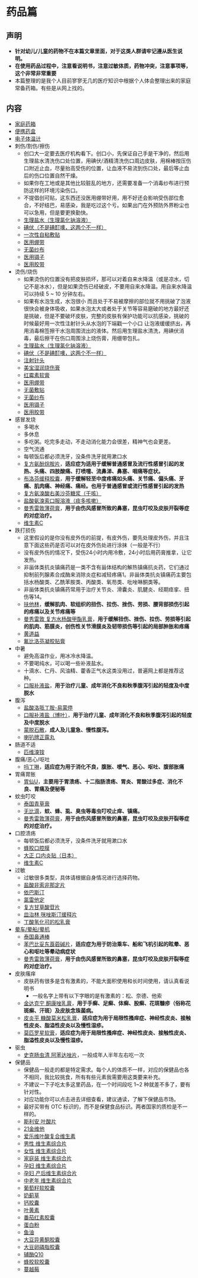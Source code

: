 
# 药品篇

## 声明

- **针对幼儿/儿童的药物不在本篇文章里面，对于这类人群请牢记遵从医生说明。**
- **在使用药品过程中，注意看说明书，注意过敏体质，药物冲突，注意事项等，这个非常非常重要**
- 本篇整理的是我个人目前寥寥无几的医疗知识中根据个人体会整理出来的家庭常备药箱。有些是从网上找的。


## 内容

- [家庭药箱](https://search.jd.com/Search?keyword=家庭药箱&enc=utf-8&cu=true&utm_source=ads.union.jd.com&utm_medium=tuiguang&utm_campaign=t_248690136_&utm_term=419f24fac4764bb4b249285884eb9c7e-p_276666007&abt=3)
- [便携药盒](https://search.jd.com/Search?keyword=家庭药箱&enc=utf-8&cu=true&utm_source=ads.union.jd.com&utm_medium=tuiguang&utm_campaign=t_248690136_&utm_term=419f24fac4764bb4b249285884eb9c7e-p_276666007&abt=3)
- [电子体温计](https://search.jd.com/Search?keyword=电子体温计&enc=utf-8&cu=true&utm_source=ads.union.jd.com&utm_medium=tuiguang&utm_campaign=t_248690136_&utm_term=b0a011defae94de0a0f81e96a9654a16-p_276666007&abt=3)
- 刺伤/割伤/擦伤
    - 创口大一定要去医疗机构看下。创口小，先保证自己手是干净的，然后用生理盐水清洗伤口处位置，用碘伏/酒精清洗伤口周边皮肤，用棉棒按压伤口附近止血，尽量抬高受伤的位置，让血液不易流到伤口处，最后等止血后的伤口位置自然干燥。
    - 如果你在工地或是其他比较脏乱的地方，还需要准备一个消毒纱布进行预防这样的环境污染伤口。
    - 不提倡创可贴，这东西还没医用绷带好用，用不好还会影响受伤部位愈合，不好结巴，易感染，我是吃过这个亏。如果出门在外预防外界粉尘也可以急用，但是要更换勤快。
    - [生理盐水（生理氯化钠溶液）](https://search.jd.com/Search?keyword=生理盐水&enc=utf-8&cu=true&utm_source=ads.union.jd.com&utm_medium=tuiguang&utm_campaign=t_248690136_&utm_term=ed475761c7ff48948f646ab390162fcb-p_276666007&abt=3)
    - [碘伏（不是碘酊噢，这两个不一样）](https://search.jd.com/Search?keyword=碘伏&enc=utf-8&cu=true&utm_source=ads.union.jd.com&utm_medium=tuiguang&utm_campaign=t_248690136_&utm_term=45fa1f1b448b451e98b424ce61742851-p_276666007&abt=3)
    - [一次性自粘敷贴](https://search.jd.com/Search?keyword=一次性自粘敷贴&enc=utf-8&cu=true&utm_source=ads.union.jd.com&utm_medium=tuiguang&utm_campaign=t_248690136_&utm_term=2759ec164c49482f80783ae433fa84db-p_276666007&abt=3)
    - [医用绷带](https://search.jd.com/Search?keyword=医用绷带&enc=utf-8&cu=true&utm_source=ads.union.jd.com&utm_medium=tuiguang&utm_campaign=t_248690136_&utm_term=2759ec164c49482f80783ae433fa84db-p_276666007&abt=3)
    - [无菌纱布](https://search.jd.com/Search?keyword=无菌纱布&enc=utf-8&cu=true&utm_source=ads.union.jd.com&utm_medium=tuiguang&utm_campaign=t_248690136_&utm_term=7ad418bded154cc09e993983fdd67bac-p_276666007&abt=3)
    - [医用镊子](https://search.jd.com/Search?keyword=医用镊子&enc=utf-8&cu=true&utm_source=ads.union.jd.com&utm_medium=tuiguang&utm_campaign=t_248690136_&utm_term=298ed83c09784dd9a166c10875c4b198-p_276666007&abt=3)
    - [医用胶带](https://search.jd.com/Search?keyword=医用胶布&enc=utf-8&cu=true&utm_source=ads.union.jd.com&utm_medium=tuiguang&utm_campaign=t_248690136_&utm_term=dcd175ddb04e4bf78231aebaec4b0638-p_276666007&abt=3)
- 烫伤/烧伤
    - 如果烫伤的位置没有把皮肤损坏，那可以对着自来水降温（或是凉水，切记不是冰水），但是如果烫伤已经破皮，不要用自来水降温。用自来水降温可以持续 5 ~ 10 分钟左右。
    - 如果有水泡生成，水泡很小 而且处于不易被摩擦的部位就不用挑破了泡液很快会被身体吸收，如果水泡太大或者处于关节等容易磨破的地方最好还是挑破，但是不要破坏皮肤，完整的皮肤有保护功能可以抗感染，挑破的时候最好用一次性注射针头从水泡的下端戳一个小口 让泡液缓缓挤出，再用消毒棉签擦干水泡周围流出的液体。然后用生理盐水清洗，用碘伏消毒，最后擦干在伤口周围涂上烧伤膏，用绷带包扎。
    - [生理盐水（生理氯化钠溶液）](https://search.jd.com/Search?keyword=生理盐水&enc=utf-8&cu=true&utm_source=ads.union.jd.com&utm_medium=tuiguang&utm_campaign=t_248690136_&utm_term=ed475761c7ff48948f646ab390162fcb-p_276666007&abt=3)
    - [碘伏（不是碘酊噢，这两个不一样）](https://search.jd.com/Search?keyword=碘伏&enc=utf-8&cu=true&utm_source=ads.union.jd.com&utm_medium=tuiguang&utm_campaign=t_248690136_&utm_term=45fa1f1b448b451e98b424ce61742851-p_276666007&abt=3)
    - [注射针头](https://search.jd.com/Search?keyword=注射针头&enc=utf-8&cu=true&utm_source=ads.union.jd.com&utm_medium=tuiguang&utm_campaign=t_248690136_&utm_term=ed475761c7ff48948f646ab390162fcb-p_276666007&abt=3)
    - [美宝湿润烧伤膏](https://search.jd.com/Search?keyword=美宝湿润烧伤膏&enc=utf-8&cu=true&utm_source=ads.union.jd.com&utm_medium=tuiguang&utm_campaign=t_248690136_&utm_term=ed475761c7ff48948f646ab390162fcb-p_276666007&abt=3)
    - [红霉素软膏](https://search.jd.com/Search?keyword=红霉素软膏&enc=utf-8&cu=true&utm_source=ads.union.jd.com&utm_medium=tuiguang&utm_campaign=t_248690136_&utm_term=ed475761c7ff48948f646ab390162fcb-p_276666007&abt=3)
    - [医用绷带](https://search.jd.com/Search?keyword=医用绷带&enc=utf-8&cu=true&utm_source=ads.union.jd.com&utm_medium=tuiguang&utm_campaign=t_248690136_&utm_term=2759ec164c49482f80783ae433fa84db-p_276666007&abt=3)
    - [无菌敷贴](https://search.jd.com/Search?keyword=无菌纱布&enc=utf-8&cu=true&utm_source=ads.union.jd.com&utm_medium=tuiguang&utm_campaign=t_248690136_&utm_term=7ad418bded154cc09e993983fdd67bac-p_276666007&abt=3)
    - [无菌纱布](https://search.jd.com/Search?keyword=无菌纱布&enc=utf-8&cu=true&utm_source=ads.union.jd.com&utm_medium=tuiguang&utm_campaign=t_248690136_&utm_term=7ad418bded154cc09e993983fdd67bac-p_276666007&abt=3)
    - [医用镊子](https://search.jd.com/Search?keyword=医用镊子&enc=utf-8&cu=true&utm_source=ads.union.jd.com&utm_medium=tuiguang&utm_campaign=t_248690136_&utm_term=298ed83c09784dd9a166c10875c4b198-p_276666007&abt=3)
    - [医用胶带](https://search.jd.com/Search?keyword=医用胶布&enc=utf-8&cu=true&utm_source=ads.union.jd.com&utm_medium=tuiguang&utm_campaign=t_248690136_&utm_term=dcd175ddb04e4bf78231aebaec4b0638-p_276666007&abt=3)
- 感冒发烧
    - 多喝水
    - 多休息
    - 多吃粥。吃完多走动，不走动消化能力会很差，精神气也会更差。
    - 空气流通
    - 每顿饭后都必须洗牙，没条件洗牙就用漱口水
    - [复方氨酚烷胺片](https://search.jd.com/Search?keyword=复方氨酚烷胺片&enc=utf-8&cu=true&utm_source=ads.union.jd.com&utm_medium=tuiguang&utm_campaign=t_248690136_&utm_term=30c9f3ae4f9344bc80bf2ff563edc76c-p_276666007&abt=3)，**适应症为适用于缓解普通感冒及流行性感冒引起的发热、头痛、四肢酸痛、打喷嚏、流鼻涕、鼻塞、咽痛等症状。**
    - [布洛芬缓释胶囊](https://search.jd.com/Search?keyword=布洛芬缓释胶囊&enc=utf-8&cu=true&utm_source=ads.union.jd.com&utm_medium=tuiguang&utm_campaign=t_248690136_&utm_term=63985febabef4a81b971af8865a153c7-p_276666007&abt=3)，**用于缓解轻至中度疼痛如头痛、关节痛、偏头痛、牙痛、肌肉痛、神经痛、痛经。也用于普通感冒或流行性感冒引起的发热**
    - [复方氨溴酸右美沙芬糖浆（干咳）](https://search.jd.com/Search?keyword=复方氨溴酸右美沙芬糖浆&enc=utf-8&cu=true&utm_source=ads.union.jd.com&utm_medium=tuiguang&utm_campaign=t_248690136_&utm_term=7bcac73ed7d740bcb30f62b2511056ab-p_276666007&abt=3)
    - [盐酸氨溴索口服溶液（痰多咳嗽）](https://search.jd.com/Search?keyword=盐酸氨溴索口服溶液&enc=utf-8&cu=true&utm_source=ads.union.jd.com&utm_medium=tuiguang&utm_campaign=t_248690136_&utm_term=7bcac73ed7d740bcb30f62b2511056ab-p_276666007&abt=3)
    - [曼秀雷敦薄荷膏](https://search.jd.com/Search?keyword=曼秀雷敦薄荷膏&enc=utf-8&cu=true&utm_source=ads.union.jd.com&utm_medium=tuiguang&utm_campaign=t_248690136_&utm_term=70d7289e099b496288e25fe43849dfad-p_276666007&abt=3)，**用于由伤风感冒所致的鼻塞，昆虫叮咬及皮肤开裂等症的对症治疗。**
    - [维生素C](https://search.jd.com/Search?keyword=维生素C&enc=utf-8&cu=true&utm_source=ads.union.jd.com&utm_medium=tuiguang&utm_campaign=t_248690136_&utm_term=7bcac73ed7d740bcb30f62b2511056ab-p_276666007&abt=3)
- 跌打损伤
    - 这里假设的是你没有皮外伤的前提，有皮外伤，要先处理皮外伤，并且注意下面这些药是否可以对在皮外伤处进行涂抹（一般是不行）
    - 没有皮外伤的情况下，受伤24小时内用冷敷，24小时后用药膏推拿，让它发热。
    - 非甾体类抗炎镇痛药是一类不含有甾体结构的解热镇痛抗炎药，它们通过抑制前列腺素合成酶来消除炎症和减轻疼痛1。非甾体类抗炎镇痛药主要包括水杨酸类、乙酰苯胺类、丙酸类、氧芴类、吡唑啉酮类等。
    - 非甾体类抗炎镇痛药常用于治疗关节炎、滑囊炎、肌腱炎、经期痉挛、扭伤等14。
    - [扶他林](https://search.jd.com/Search?keyword=扶他林&enc=utf-8&cu=true&utm_source=ads.union.jd.com&utm_medium=tuiguang&utm_campaign=t_248690136_&utm_term=ddffefd96a4545818389cda5dc08d178-p_276666007&abt=3)，**缓解肌肉、软组织的扭伤、拉伤、挫伤、劳损、腰背部损伤引起的疼痛以及关节疼痛等**
    - [曼秀雷敦 复方水杨酸甲酯乳膏](https://search.jd.com/Search?keyword=曼秀雷敦%20复方水杨酸甲酯乳膏&enc=utf-8&cu=true&utm_source=ads.union.jd.com&utm_medium=tuiguang&utm_campaign=t_248690136_&utm_term=a0d980109c3b42beab6f4b54d143b14d-p_276666007&abt=3)，**用于缓解扭伤、挫伤、拉伤、劳损等引起的肌肉、筋膜炎，创伤性关节滑膜炎及韧带损伤等引起的局部肿胀和疼痛**
	- [黄道益](https://search.jd.com/Search?keyword=黄道益&enc=utf-8&cu=true&utm_source=ads.union.jd.com&utm_medium=tuiguang&utm_campaign=t_248690136_&utm_term=6d8cebf5d65a475e86e76db2674b5c16-p_276666007&abt=3)
	- [氟比洛芬凝胶贴膏](https://search.jd.com/Search?keyword=氟比洛芬凝胶贴膏&enc=utf-8&cu=true&utm_source=ads.union.jd.com&utm_medium=tuiguang&utm_campaign=t_248690136_&utm_term=6d8cebf5d65a475e86e76db2674b5c16-p_276666007&abt=3)
- 中暑
    - 避免高温作业，用冰冷水降温。
    - 不要喝纯水，可以喝一些补液盐水。
    - 十滴水、仁丹、风油精、藿香正气水这类没用过，普遍网上都是推荐这种。
    - [口服补液盐](https://search.jd.com/Search?keyword=口服补液盐&enc=utf-8&cu=true&utm_source=ads.union.jd.com&utm_medium=tuiguang&utm_campaign=t_248690136_&utm_term=21c29aa136444540a02a8f89777aeb6a-p_276666007&abt=3)，**用于治疗儿童、成年消化不良和秋季腹泻引起的轻度及中度脱水**
- 腹泻
    - [盐酸洛哌丁胺-易蒙停](https://search.jd.com/Search?enc=utf-8&cu=true&utm_source=ads-union.jd.com&utm_medium=tuiguang&utm_campaign=t_248690136_&utm_term=c0d90a09b813492cbb88dbd39455a471-p_669678130&abt=3&keyword=%E6%B4%9B%E5%93%8C%E4%B8%81%E8%83%BA)
    - [口服补液盐（博叶）](https://search.jd.com/Search?keyword=口服补液盐&enc=utf-8&cu=true&utm_source=ads.union.jd.com&utm_medium=tuiguang&utm_campaign=t_248690136_&utm_term=21c29aa136444540a02a8f89777aeb6a-p_276666007&abt=3)，**用于治疗儿童、成年消化不良和秋季腹泻引起的轻度及中度脱水**
    - [蒙脱石散](https://search.jd.com/Search?keyword=蒙脱石散&enc=utf-8&cu=true&utm_source=ads.union.jd.com&utm_medium=tuiguang&utm_campaign=t_248690136_&utm_term=e5dd4eabf5db41b8a67d56f695f844c4-p_276666007&abt=3)，**成人及儿童急、慢性腹泻。**
	- [喇叭牌正露丸](https://search.jd.com/Search?keyword=喇叭牌正露丸&enc=utf-8&cu=true&utm_source=ads.union.jd.com&utm_medium=tuiguang&utm_campaign=t_248690136_&utm_term=be4dc6a768dc44179644aca8812990c7-p_276666007&abt=3)
- 肠道不适
    - [匹维溴铵](https://search.jd.com/Search?enc=utf-8&cu=true&utm_source=ads-union.jd.com&utm_medium=tuiguang&utm_campaign=t_248690136_&utm_term=c0d90a09b813492cbb88dbd39455a471-p_669678130&abt=3&keyword=%E5%8C%B9%E7%BB%B4%E6%BA%B4%E9%93%B5)
- 腹痛/恶心/呕吐
    - [吗丁啉](https://search.jd.com/Search?keyword=吗丁啉&enc=utf-8&cu=true&utm_source=ads.union.jd.com&utm_medium=tuiguang&utm_campaign=t_248690136_&utm_term=91dc20de5e724e008dcf603a1757343a-p_276666007&abt=3)，**适应症为用于消化不良，腹胀、嗳气、恶心、呕吐、腹部胀痛**
- 胃痛胃胀
	- [胃仙U](https://search.jd.com/Search?keyword=胃仙U&enc=utf-8&cu=true&utm_source=ads.union.jd.com&utm_medium=tuiguang&utm_campaign=t_248690136_&utm_term=139f6116f296457b8f8672def4ca9c0f-p_276666007&abt=3)，**主要用于胃溃疡、十二指肠溃疡、胃炎、胃酸过多症、消化不良、胃痛及便秘等**
- 蚊虫叮咬
    - [泰国青草膏](https://search.jd.com/Search?keyword=泰国青草膏&enc=utf-8&cu=true&utm_source=ads.union.jd.com&utm_medium=tuiguang&utm_campaign=t_248690136_&utm_term=b5939c5ac9904d97a07bcf4c4a837ce3-p_276666007&abt=3)
    - [无比滴](https://search.jd.com/Search?keyword=无比滴&enc=utf-8&cu=true&utm_source=ads.union.jd.com&utm_medium=tuiguang&utm_campaign=t_248690136_&utm_term=48c6758a73a54b9cba1327ef24ab44f7-p_276666007&abt=3)，**蚊、蜂、虱、臭虫等毒虫叮咬止痒、镇痛。**
    - [曼秀雷敦薄荷膏](https://search.jd.com/Search?keyword=曼秀雷敦薄荷膏&enc=utf-8&cu=true&utm_source=ads.union.jd.com&utm_medium=tuiguang&utm_campaign=t_248690136_&utm_term=a531cf371b6849dab6932df1d25093a4-p_276666007&abt=3)，**用于由伤风感冒所致的鼻塞，昆虫叮咬及皮肤开裂等症的对症治疗。**
- 口腔溃疡
    - 每顿饭后都必须洗牙，没条件洗牙就用漱口水
    - [蜂胶口腔膜](https://search.jd.com/Search?keyword=蜂胶口腔膜&enc=utf-8&cu=true&utm_source=ads.union.jd.com&utm_medium=tuiguang&utm_campaign=t_248690136_&utm_term=cbab6c2e75674e86819d91542c8561c3-p_276666007&abt=3)
    - [大正 口内炎贴（日本）](https://search.jd.com/Search?keyword=大正%20口内炎贴&enc=utf-8&cu=true&utm_source=ads.union.jd.com&utm_medium=tuiguang&utm_campaign=t_248690136_&utm_term=cbab6c2e75674e86819d91542c8561c3-p_276666007&abt=3)
    - [维生素C](https://search.jd.com/Search?keyword=维生素C&enc=utf-8&cu=true&utm_source=ads.union.jd.com&utm_medium=tuiguang&utm_campaign=t_248690136_&utm_term=cbab6c2e75674e86819d91542c8561c3-p_276666007&abt=3)
- 过敏
    - 过敏很多类型，具体请根据自身情况进行选择药物。
    - [盐酸非索非那定片](https://search.jd.com/Search?keyword=盐酸非索非那定片&enc=utf-8&cu=true&utm_source=ads.union.jd.com&utm_medium=tuiguang&utm_campaign=t_248690136_&utm_term=b5939c5ac9904d97a07bcf4c4a837ce3-p_276666007&abt=3)
    - [依巴斯汀](https://search.jd.com/Search?enc=utf-8&cu=true&utm_source=ads-union.jd.com&utm_medium=tuiguang&utm_campaign=t_248690136_&utm_term=c0d90a09b813492cbb88dbd39455a471-p_669678130&abt=3&keyword=%E4%BE%9D%E5%B7%B4%E6%96%AF%E6%B1%80)
    - [氯雷他定](https://search.jd.com/Search?keyword=氯雷他定&enc=utf-8&cu=true&utm_source=ads.union.jd.com&utm_medium=tuiguang&utm_campaign=t_248690136_&utm_term=b5939c5ac9904d97a07bcf4c4a837ce3-p_276666007&abt=3)
    - [复方甘草酸苷片](https://search.jd.com/Search?keyword=复方甘草酸苷片&enc=utf-8&cu=true&utm_source=ads.union.jd.com&utm_medium=tuiguang&utm_campaign=t_248690136_&utm_term=94f6367229514b3ea8c5a43af21fde4d-p_276666007&abt=3)
    - [皿治林 咪唑斯汀缓释片](https://search.jd.com/Search?keyword=皿治林%20咪唑斯汀缓释片&enc=utf-8&cu=true&utm_source=ads.union.jd.com&utm_medium=tuiguang&utm_campaign=t_248690136_&utm_term=94f6367229514b3ea8c5a43af21fde4d-p_276666007&abt=3)
    - [丁酸氢化可的松乳膏](https://search.jd.com/Search?keyword=丁酸氢化可的松乳膏&enc=utf-8&cu=true&utm_source=ads.union.jd.com&utm_medium=tuiguang&utm_campaign=t_248690136_&utm_term=94f6367229514b3ea8c5a43af21fde4d-p_276666007&abt=3)
- [晕车/晕船/晕机]()
    - [泰国鼻通棒](https://search.jd.com/Search?keyword=泰国鼻通棒&enc=utf-8&cu=true&utm_source=ads.union.jd.com&utm_medium=tuiguang&utm_campaign=t_248690136_&utm_term=6bb225914b8e41e99580ad113751c387-p_276666007&abt=3)
    - [苯巴比妥东莨菪碱片](https://search.jd.com/Search?keyword=苯巴比妥东莨菪碱片&enc=utf-8&cu=true&utm_source=ads.union.jd.com&utm_medium=tuiguang&utm_campaign=t_248690136_&utm_term=ae0a3972ba3f4b8282d0c9f0f7f9965b-p_276666007&abt=3)，**适应症为用于防治乘车、船和飞机引起的眩晕、恶心和呕吐等晕动病症状**
    - [曼秀雷敦薄荷膏](https://search.jd.com/Search?keyword=曼秀雷敦薄荷膏&enc=utf-8&cu=true&utm_source=ads.union.jd.com&utm_medium=tuiguang&utm_campaign=t_248690136_&utm_term=b4ea498056f747268fa09b4b2743a0de-p_276666007&abt=3)，**用于由伤风感冒所致的鼻塞，昆虫叮咬及皮肤开裂等症的对症治疗。**
- 皮肤瘙痒
	- 皮肤药有很多是含有激素的，不能大面积使用和长时间使用，请认真看说明书
	    - 一般名字上带有以下字眼的是有激素的：松、奈德、他索
    - [金达克宁 酮康唑乳膏](https://search.jd.com/Search?keyword=金达克宁%20酮康唑乳膏&enc=utf-8&cu=true&utm_source=ads.union.jd.com&utm_medium=tuiguang&utm_campaign=t_248690136_&utm_term=9a567ed6b8024ce89684b98e27406510-p_276666007&abt=3)，**用于手癣、足癣、体癣、股癣、花斑糠疹（俗称花斑癣、汗斑）及皮肤念珠菌病。**
    - [皮炎平 糠酸莫米松乳膏](https://search.jd.com/Search?keyword=复方醋酸地塞米松乳膏&enc=utf-8&cu=true&utm_source=ads.union.jd.com&utm_medium=tuiguang&utm_campaign=t_248690136_&utm_term=dafc9d4b25894be99d8575b43fe62d6c-p_276666007&abt=3)，**适应症为用于局限性搔痒症、神经性皮炎、接触性皮炎、脂溢性皮炎以及慢性湿疹。**
    - [莫匹罗星软膏](https://search.jd.com/Search?keyword=莫匹罗星软膏&enc=utf-8&cu=true&utm_source=ads.union.jd.com&utm_medium=tuiguang&utm_campaign=t_248690136_&utm_term=dafc9d4b25894be99d8575b43fe62d6c-p_276666007&abt=3)，**适应症为用于局限性搔痒症、神经性皮炎、接触性皮炎、脂溢性皮炎以及慢性湿疹。**
- 驱虫
    - [史克肠虫清 阿苯达唑片](https://search.jd.com/Search?keyword=史克肠虫清&enc=utf-8&cu=true&utm_source=ads.union.jd.com&utm_medium=tuiguang&utm_campaign=t_248690136_&utm_term=51c0d1a6da3348e38ba52ae79b2055ea-p_276666007&abt=3)，一般成年人半年左右吃一次
- 保健品
    - 保健品一般走的都是特定需求。每个人的体质不一样，对应的保健品也各不相同，我比较挑食，所有有些元素我需要用这类要来补充。
    - 不建议一下子吃太多这里药品，在一个时间段吃 1~2 种就差不多了，要有针对性。
    - 对应功能你可以点击进去详细查看，建议通读，了解下保健品市场。
    - 最好买带有 OTC 标识的，而不是保健食品标识。两者国家的质检是不一样的。
    - [斯利安 叶酸片](https://search.jd.com/Search?enc=utf-8&cu=true&utm_source=ads-union.jd.com&utm_medium=tuiguang&utm_campaign=t_248690136_&utm_term=c0d90a09b813492cbb88dbd39455a471-p_669678130&abt=3&keyword=%E6%96%AF%E5%88%A9%E5%AE%89%20%E5%8F%B6%E9%85%B8%E7%89%87)
    - [21金维他](https://search.jd.com/Search?enc=utf-8&cu=true&utm_source=ads-union.jd.com&utm_medium=tuiguang&utm_campaign=t_248690136_&utm_term=c0d90a09b813492cbb88dbd39455a471-p_669678130&abt=3&keyword=%E6%96%AF%E5%88%A9%E5%AE%89%20%E5%8F%B6%E9%85%B8%E7%89%87)
    - [爱乐维叶酸复合维生素](https://search.jd.com/Search?enc=utf-8&cu=true&utm_source=ads-union.jd.com&utm_medium=tuiguang&utm_campaign=t_248690136_&utm_term=c0d90a09b813492cbb88dbd39455a471-p_669678130&abt=3&keyword=%E6%96%AF%E5%88%A9%E5%AE%89%20%E5%8F%B6%E9%85%B8%E7%89%87)
    - [男性 维生素综合片](https://search.jd.com/Search?keyword=男性%20维生素综合片&enc=utf-8&cu=true&utm_source=ads.union.jd.com&utm_medium=tuiguang&utm_campaign=t_248690136_&utm_term=dafc9d4b25894be99d8575b43fe62d6c-p_276666007&abt=3)
    - [女性 维生素综合片](https://search.jd.com/Search?keyword=女性%20维生素综合片&enc=utf-8&cu=true&utm_source=ads.union.jd.com&utm_medium=tuiguang&utm_campaign=t_248690136_&utm_term=dafc9d4b25894be99d8575b43fe62d6c-p_276666007&abt=3)
    - [家庭装 维生素综合片](https://search.jd.com/Search?keyword=家庭装%20维生素综合片&enc=utf-8&cu=true&utm_source=ads.union.jd.com&utm_medium=tuiguang&utm_campaign=t_248690136_&utm_term=dafc9d4b25894be99d8575b43fe62d6c-p_276666007&abt=3)
    - [孕妇 维生素综合片](https://search.jd.com/Search?keyword=孕妇%20维生素综合片&enc=utf-8&cu=true&utm_source=ads.union.jd.com&utm_medium=tuiguang&utm_campaign=t_248690136_&utm_term=dafc9d4b25894be99d8575b43fe62d6c-p_276666007&abt=3)
    - [孕妇 产后维生素综合片](https://search.jd.com/Search?keyword=孕妇%20产后维生素综合片&enc=utf-8&cu=true&utm_source=ads.union.jd.com&utm_medium=tuiguang&utm_campaign=t_248690136_&utm_term=dafc9d4b25894be99d8575b43fe62d6c-p_276666007&abt=3)
    - [中老年 维生素综合片](https://search.jd.com/Search?keyword=中老年%20维生素综合片&enc=utf-8&cu=true&utm_source=ads.union.jd.com&utm_medium=tuiguang&utm_campaign=t_248690136_&utm_term=dafc9d4b25894be99d8575b43fe62d6c-p_276666007&abt=3)
    - [葡萄籽软胶囊](https://search.jd.com/Search?keyword=葡萄籽软胶囊&enc=utf-8&cu=true&utm_source=ads.union.jd.com&utm_medium=tuiguang&utm_campaign=t_248690136_&utm_term=dafc9d4b25894be99d8575b43fe62d6c-p_276666007&abt=3)
    - [奶蓟草](https://search.jd.com/Search?keyword=奶蓟草&enc=utf-8&cu=true&utm_source=ads.union.jd.com&utm_medium=tuiguang&utm_campaign=t_248690136_&utm_term=dafc9d4b25894be99d8575b43fe62d6c-p_276666007&abt=3)
    - [钙胶囊](https://search.jd.com/Search?keyword=钙胶囊&enc=utf-8&cu=true&utm_source=ads.union.jd.com&utm_medium=tuiguang&utm_campaign=t_248690136_&utm_term=dafc9d4b25894be99d8575b43fe62d6c-p_276666007&abt=3)
    - [叶黄素](https://search.jd.com/Search?keyword=叶黄素&enc=utf-8&cu=true&utm_source=ads.union.jd.com&utm_medium=tuiguang&utm_campaign=t_248690136_&utm_term=dafc9d4b25894be99d8575b43fe62d6c-p_276666007&abt=3)
    - [番茄红素胶囊](https://search.jd.com/Search?keyword=番茄红素胶囊&enc=utf-8&cu=true&utm_source=ads.union.jd.com&utm_medium=tuiguang&utm_campaign=t_248690136_&utm_term=dafc9d4b25894be99d8575b43fe62d6c-p_276666007&abt=3)
    - [蛋白粉](https://search.jd.com/Search?keyword=蛋白粉&enc=utf-8&cu=true&utm_source=ads.union.jd.com&utm_medium=tuiguang&utm_campaign=t_248690136_&utm_term=dafc9d4b25894be99d8575b43fe62d6c-p_276666007&abt=3)
    - [鱼油](https://search.jd.com/Search?keyword=鱼油&enc=utf-8&cu=true&utm_source=ads.union.jd.com&utm_medium=tuiguang&utm_campaign=t_248690136_&utm_term=dafc9d4b25894be99d8575b43fe62d6c-p_276666007&abt=3)
    - [大豆异黄酮胶囊](https://search.jd.com/Search?keyword=大豆异黄酮胶囊&enc=utf-8&cu=true&utm_source=ads.union.jd.com&utm_medium=tuiguang&utm_campaign=t_248690136_&utm_term=dafc9d4b25894be99d8575b43fe62d6c-p_276666007&abt=3)
    - [大豆卵磷脂胶囊](https://search.jd.com/Search?keyword=大豆卵磷脂胶囊&enc=utf-8&cu=true&utm_source=ads.union.jd.com&utm_medium=tuiguang&utm_campaign=t_248690136_&utm_term=dafc9d4b25894be99d8575b43fe62d6c-p_276666007&abt=3)
    - [辅酶Q10](https://search.jd.com/Search?keyword=辅酶Q10&enc=utf-8&cu=true&utm_source=ads.union.jd.com&utm_medium=tuiguang&utm_campaign=t_248690136_&utm_term=dafc9d4b25894be99d8575b43fe62d6c-p_276666007&abt=3)
    - [蜂胶软胶囊](https://search.jd.com/Search?keyword=蜂胶软胶囊&enc=utf-8&cu=true&utm_source=ads.union.jd.com&utm_medium=tuiguang&utm_campaign=t_248690136_&utm_term=dafc9d4b25894be99d8575b43fe62d6c-p_276666007&abt=3)
    - [蔓越莓](https://search.jd.com/Search?keyword=蔓越莓&enc=utf-8&cu=true&utm_source=ads.union.jd.com&utm_medium=tuiguang&utm_campaign=t_248690136_&utm_term=dafc9d4b25894be99d8575b43fe62d6c-p_276666007&abt=3)
 
